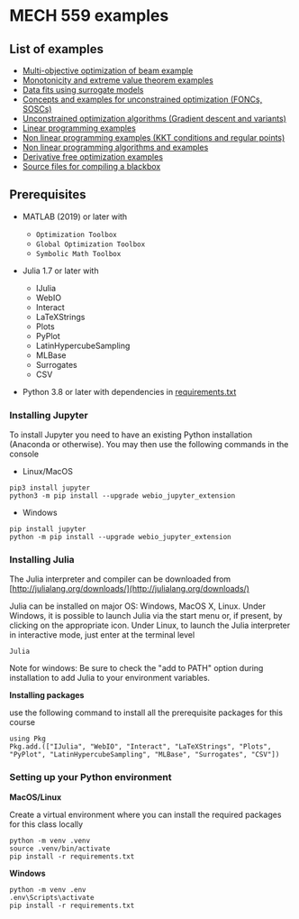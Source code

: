 # MECH 559 examples
## List of examples
- [Multi-objective optimization of beam example](./1_Beam_example/) 
- [Monotonicity and extreme value theorem examples](./2_monotonicity_boundedness/) 
- [Data fits using surrogate models](./3_data_fits/) 
- [Concepts and examples for unconstrained optimization (FONCs, SOSCs)](./4_unconstrained/) 
- [Unconstrained optimization algorithms (Gradient descent and variants)](./5_unconstrained_algorithms/)
- [Linear programming examples](./6_linear_programming/) 
- [Non linear programming examples (KKT conditions and regular points)](<./7_nonlinear_programming/>) 
- [Non linear programming algorithms and examples](./8_nonlinear_programming_algorithms/) 
- [Derivative free optimization examples](./9_dfo/) 
- [Source files for compiling a blackbox](./Blackbox_files/)

## Prerequisites
- MATLAB (2019) or later with
	- ``Optimization Toolbox``
	- ``Global Optimization Toolbox``
	- ``Symbolic Math Toolbox``

- Julia 1.7 or later with
	- IJulia
	- WebIO
	- Interact
	- LaTeXStrings
	- Plots
	- PyPlot
	- LatinHypercubeSampling
	- MLBase
	- Surrogates
	- CSV

- Python 3.8 or later with dependencies in [requirements.txt](./requirements.txt)

### Installing Jupyter

To install Jupyter you need to have an existing Python installation (Anaconda or otherwise). You may then use the following commands in the console

* Linux/MacOS
```
pip3 install jupyter
python3 -m pip install --upgrade webio_jupyter_extension
```

* Windows
```
pip install jupyter
python -m pip install --upgrade webio_jupyter_extension
```

### Installing Julia

The Julia interpreter and compiler can be downloaded from [http://julialang.org/downloads/](http://julialang.org/downloads/)  

Julia can be installed on major OS: Windows, MacOS X, Linux. Under Windows, it is possible to launch Julia via the start menu or, if present, by clicking on the appropriate icon. Under Linux, to launch the Julia interpreter in interactive mode, just enter at the terminal level

```
Julia
```

Note for windows: Be sure to check the "add to PATH" option during installation to add Julia to your environment variables.

**Installing packages**

use the following command to install all the prerequisite packages for this course

```
using Pkg
Pkg.add.(["IJulia", "WebIO", "Interact", "LaTeXStrings", "Plots", "PyPlot", "LatinHypercubeSampling", "MLBase", "Surrogates", "CSV"])
```

### Setting up your Python environment

**MacOS/Linux**

Create a virtual environment where you can install the required packages for this class locally

```
python -m venv .venv
source .venv/bin/activate
pip install -r requirements.txt
```

**Windows**
```
python -m venv .env
.env\Scripts\activate
pip install -r requirements.txt
```